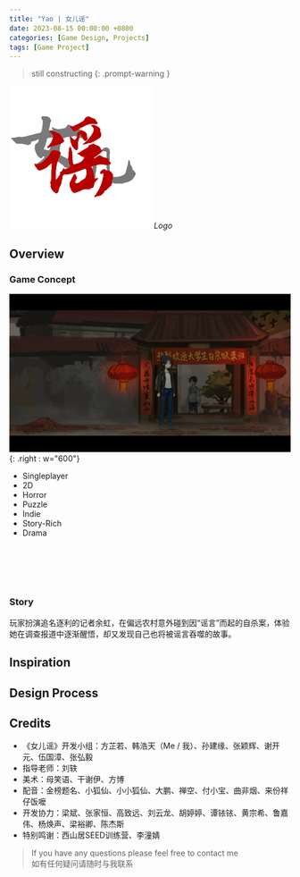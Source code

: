 ```yaml
---
title: "Yao | 女儿谣"
date: 2023-08-15 00:00:00 +0800
categories: [Game Design, Projects]
tags: [Game Project]
---
```


> still constructing
{: .prompt-warning }

![Logo](/assets/img/GameDesign/Projects/Yao/Logo.png)
*Logo*

## Overview
### Game Concept
![1](/assets/img/GameDesign/Projects/Yao/1.png){: .right : w="600"}
- Singleplayer
- 2D
- Horror
- Puzzle
- Indie
- Story-Rich
- Drama
<br>
<br>
<br>
<br>

### Story
玩家扮演追名逐利的记者余虹，在偏远农村意外碰到因“谣言”而起的自杀案，体验她在调查报道中逐渐醒悟，却又发现自己也将被谣言吞噬的故事。


## Inspiration



## Design Process




## Credits
- 《女儿谣》开发小组：方芷若、韩浩天（Me / 我）、孙建缘、张颖辉、谢开元、伍国漳、张弘毅
- 指导老师：刘轶
- 美术：母笑语、干谢伊、方博
- 配音：金榜题名、小狐仙、小小狐仙、大鹏、禅空、付小宝、曲非烟、来份祥仔饭嚒
- 开发协力：梁斌、张家恒、高致远、刘云龙、胡婷婷、谭铱铱、黄宗希、鲁嘉伟、杨焕声、梁裕卿、陈杰斯
- 特别鸣谢：西山居SEED训练营、李潼婧

> If you have any questions please feel free to contact me<br>
> 如有任何疑问请随时与我联系<br>